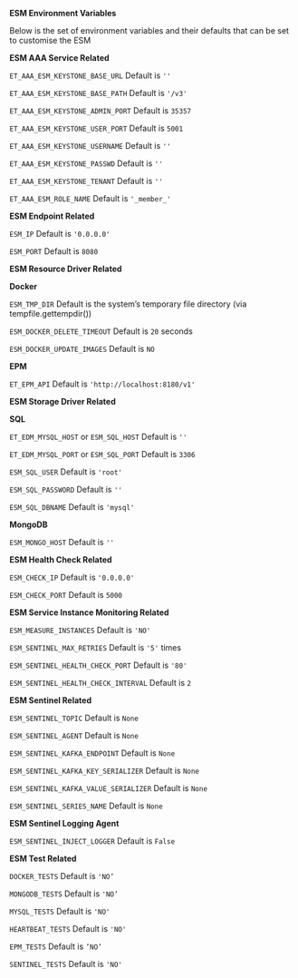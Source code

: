 **ESM Environment Variables**

Below is the set of environment variables and their defaults that can be set to customise the ESM

**ESM AAA Service Related**

`ET_AAA_ESM_KEYSTONE_BASE_URL` Default is `''`

`ET_AAA_ESM_KEYSTONE_BASE_PATH` Default is `'/v3'`

`ET_AAA_ESM_KEYSTONE_ADMIN_PORT` Default is `35357`

`ET_AAA_ESM_KEYSTONE_USER_PORT` Default is `5001`

`ET_AAA_ESM_KEYSTONE_USERNAME` Default is `''`

`ET_AAA_ESM_KEYSTONE_PASSWD` Default is `''`

`ET_AAA_ESM_KEYSTONE_TENANT` Default is `''`

`ET_AAA_ESM_ROLE_NAME` Default is `'_member_'`

**ESM Endpoint Related**

`ESM_IP` Default is `'0.0.0.0'`

`ESM_PORT` Default is `8080`

**ESM Resource Driver Related**

**Docker**

`ESM_TMP_DIR` Default is the system’s temporary file directory (via tempfile.gettempdir())

`ESM_DOCKER_DELETE_TIMEOUT` Default is `20` seconds

`ESM_DOCKER_UPDATE_IMAGES` Default is `NO`

**EPM**

`ET_EPM_API` Default is `'http://localhost:8180/v1'`

**ESM Storage Driver Related**

**SQL**

`ET_EDM_MYSQL_HOST` or `ESM_SQL_HOST` Default is `''`

`ET_EDM_MYSQL_PORT` or `ESM_SQL_PORT` Default is `3306`

`ESM_SQL_USER` Default is `'root'`

`ESM_SQL_PASSWORD` Default is `''`

`ESM_SQL_DBNAME` Default is `'mysql'`

**MongoDB**

`ESM_MONGO_HOST` Default is `''`

**ESM Health Check Related**

`ESM_CHECK_IP` Default is `'0.0.0.0'`

`ESM_CHECK_PORT` Default is `5000`

**ESM Service Instance Monitoring Related**

`ESM_MEASURE_INSTANCES` Default is `'NO'`

`ESM_SENTINEL_MAX_RETRIES` Default is `'5'` times

`ESM_SENTINEL_HEALTH_CHECK_PORT` Default is `'80'`

`ESM_SENTINEL_HEALTH_CHECK_INTERVAL` Default is `2`

**ESM Sentinel Related**

`ESM_SENTINEL_TOPIC` Default is `None`

`ESM_SENTINEL_AGENT` Default is `None`

`ESM_SENTINEL_KAFKA_ENDPOINT` Default is  `None`

`ESM_SENTINEL_KAFKA_KEY_SERIALIZER` Default is  `None`

`ESM_SENTINEL_KAFKA_VALUE_SERIALIZER` Default is  `None`

`ESM_SENTINEL_SERIES_NAME` Default is `None`

**ESM Sentinel Logging Agent**

`ESM_SENTINEL_INJECT_LOGGER` Default is `False`

**ESM Test Related**

`DOCKER_TESTS` Default is `'NO’`

`MONGODB_TESTS` Default is `'NO’`

`MYSQL_TESTS` Default is `'NO'`

`HEARTBEAT_TESTS` Default is `'NO'`

`EPM_TESTS` Default is `’NO’`

`SENTINEL_TESTS` Default is `'NO'`